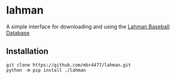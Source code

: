 # lahman

A simple interface for downloading and using the [Lahman Baseball Database](https://www.seanlahman.com/baseball-archive/statistics)

## Installation

```
git clone https://github.com/mbr4477/lahman.git
python -m pip install ./lahman
```